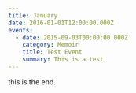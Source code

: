 ```yaml
---
title: January
date: 2016-01-01T12:00:00.000Z
events:
  - date: 2015-09-03T00:00:00.000Z
    category: Memoir
    title: Test Event
    summary: This is a test.
---
```


this is the end.